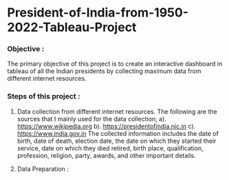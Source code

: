 # President-of-India-from-1950-2022-Tableau-Project

### Objective :
The primary objective of this project is to create an interactive dashboard in tableau of all the Indian presidents by collecting maximum data from different internet resources. <br>

### Steps of this project :<br>
 1. Data collection from different internet resources. The following are the sources that I mainly used for the data collection;
       a). https://www.wikipedia.org
       b). https://presidentofindia.nic.in
       c). https://www.india.gov.in
    The collected information includes the date of birth, date of death, election date, the date on which they started their service, date on which they died retired,       birth place, qualification, profession, religion, party, awards, and other important details.

2. Data Preparation : 
